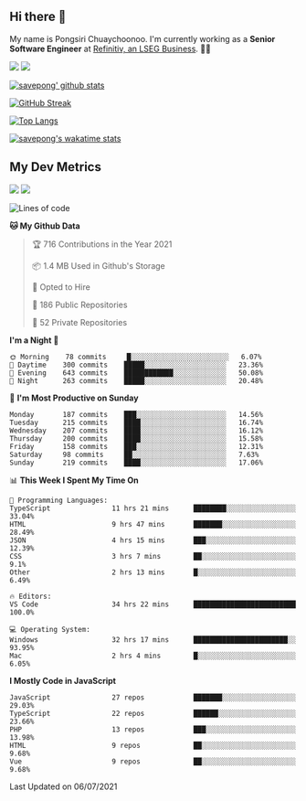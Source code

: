 ## Hi there 👋

My name is Pongsiri Chuaychoonoo. I'm currently working as a **Senior Software Engineer** at [Refinitiv, an LSEG Business](https://www.refinitiv.com). 👨‍💻

[<img src="https://img.shields.io/badge/savepong.com-%230077B5.svg?&style=for-the-badge&color=81e6d9" />](https://savepong.com)
[<img src="https://img.shields.io/badge/linkedin-%230077B5.svg?&style=for-the-badge&logo=linkedin&logoColor=white" />](https://www.linkedin.com/in/savepong)

[![savepong' github stats](https://github-readme-stats.vercel.app/api?username=savepong&show_icons=true&count_private=true&theme=gotham&hide_border=true&bg_color=00000000&text_color=768390FF)](https://savepong.com/posts/stats)

[![GitHub Streak](https://github-readme-streak-stats.herokuapp.com?user=savepong&theme=gotham&hide_border=true&background=00000000&dates=768390FF)](https://savepong.com/posts/stats)

[![Top Langs](https://github-readme-stats.vercel.app/api/top-langs/?username=savepong&layout=compact&langs_count=10&theme=gotham&hide_border=true&bg_color=00000000&text_color=768390FF)](https://savepong.com/posts/stats)

[![savepong's wakatime stats](https://github-readme-stats.vercel.app/api/wakatime?username=@savepong&layout=default&theme=gotham&hide_border=true&bg_color=00000000&text_color=768390FF)](https://savepong.com/posts/stats)

## My Dev Metrics

[![](https://komarev.com/ghpvc/?username=savepong&color=blue&label=Profile%20Views)](https://github.com/savepong)
[![](https://img.shields.io/github/followers/savepong?label=GitHub%20Followers)](https://github.com/savepong)

<!--START_SECTION:waka-->
![Lines of code](https://img.shields.io/badge/From%20Hello%20World%20I%27ve%20Written-8.7%20million%20lines%20of%20code-blue)

**🐱 My Github Data** 

> 🏆 716 Contributions in the Year 2021
 > 
> 📦 1.4 MB Used in Github's Storage 
 > 
> 💼 Opted to Hire
 > 
> 📜 186 Public Repositories 
 > 
> 🔑 52 Private Repositories  
 > 
**I'm a Night 🦉** 

```text
🌞 Morning    78 commits     █░░░░░░░░░░░░░░░░░░░░░░░░   6.07% 
🌆 Daytime    300 commits    █████░░░░░░░░░░░░░░░░░░░░   23.36% 
🌃 Evening    643 commits    ████████████░░░░░░░░░░░░░   50.08% 
🌙 Night      263 commits    █████░░░░░░░░░░░░░░░░░░░░   20.48%

```
📅 **I'm Most Productive on Sunday** 

```text
Monday       187 commits    ███░░░░░░░░░░░░░░░░░░░░░░   14.56% 
Tuesday      215 commits    ████░░░░░░░░░░░░░░░░░░░░░   16.74% 
Wednesday    207 commits    ████░░░░░░░░░░░░░░░░░░░░░   16.12% 
Thursday     200 commits    ████░░░░░░░░░░░░░░░░░░░░░   15.58% 
Friday       158 commits    ███░░░░░░░░░░░░░░░░░░░░░░   12.31% 
Saturday     98 commits     ██░░░░░░░░░░░░░░░░░░░░░░░   7.63% 
Sunday       219 commits    ████░░░░░░░░░░░░░░░░░░░░░   17.06%

```


📊 **This Week I Spent My Time On** 

```text
💬 Programming Languages: 
TypeScript               11 hrs 21 mins      ████████░░░░░░░░░░░░░░░░░   33.04% 
HTML                     9 hrs 47 mins       ███████░░░░░░░░░░░░░░░░░░   28.49% 
JSON                     4 hrs 15 mins       ███░░░░░░░░░░░░░░░░░░░░░░   12.39% 
CSS                      3 hrs 7 mins        ██░░░░░░░░░░░░░░░░░░░░░░░   9.1% 
Other                    2 hrs 13 mins       █░░░░░░░░░░░░░░░░░░░░░░░░   6.49%

🔥 Editors: 
VS Code                  34 hrs 22 mins      █████████████████████████   100.0%

💻 Operating System: 
Windows                  32 hrs 17 mins      ███████████████████████░░   93.95% 
Mac                      2 hrs 4 mins        █░░░░░░░░░░░░░░░░░░░░░░░░   6.05%

```

**I Mostly Code in JavaScript** 

```text
JavaScript               27 repos            ███████░░░░░░░░░░░░░░░░░░   29.03% 
TypeScript               22 repos            ██████░░░░░░░░░░░░░░░░░░░   23.66% 
PHP                      13 repos            ███░░░░░░░░░░░░░░░░░░░░░░   13.98% 
HTML                     9 repos             ██░░░░░░░░░░░░░░░░░░░░░░░   9.68% 
Vue                      9 repos             ██░░░░░░░░░░░░░░░░░░░░░░░   9.68%

```



 Last Updated on 06/07/2021
<!--END_SECTION:waka-->

<!--
**savepong/savepong** is a ✨ _special_ ✨ repository because its `README.md` (this file) appears on your GitHub profile.

Here are some ideas to get you started:

- 🔭 I’m currently working on WebComponents and TypeScript.
- 🌱 I’m currently learning ...
- 👯 I’m looking to collaborate on ...
- 🤔 I’m looking for help with ...
- 💬 Ask me about ...
- 📫 How to reach me: ...
- 😄 Pronouns: ...
- ⚡ Fun fact: ...
-->
